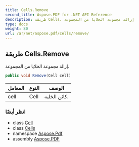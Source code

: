 ```yaml
---
title: Cells.Remove
second_title: Aspose.PDF for .NET API Reference
description: طريقة Cells. إزالة مجموعة الخلايا من المجموعة
type: docs
weight: 80
url: /ar/net/aspose.pdf/cells/remove/
---
```

## طريقة Cells.Remove

إزالة مجموعة الخلايا من المجموعة.

```csharp
public void Remove(Cell cell)
```

| المعامل | النوع | الوصف |
| --- | --- | --- |
| cell | Cell | كائن الخلية. |

### انظر أيضًا

* class [Cell](../../cell/)
* class [Cells](../)
* namespace [Aspose.Pdf](../../../aspose.pdf/)
* assembly [Aspose.PDF](../../../)